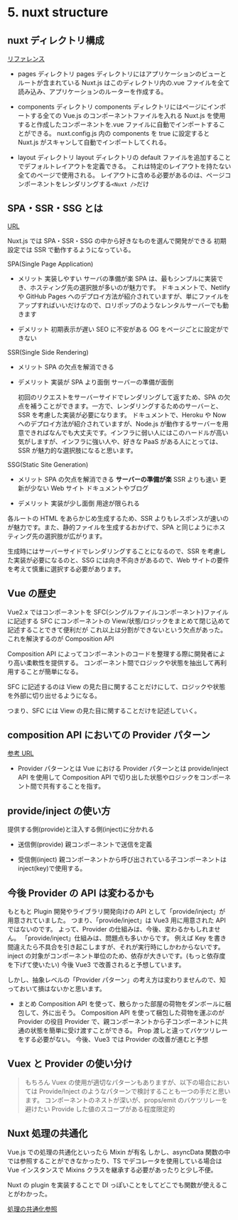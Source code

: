 # 5. nuxt structure

## nuxt ディレクトリ構成

[リファレンス](https://ja.nuxtjs.org/docs/2.x/get-started/directory-structure)

- pages ディレクトリ
  pages ディレクトリにはアプリケーションのビューとルートが含まれている
  Nuxt.js はこのディレクトリ内の.vue ファイルを全て読み込み、アプリケーションのルーターを作成する。

- components ディレクトリ
  components ディレクトリにはページにインポートする全ての Vue.js のコンポーネントファイルを入れる
  Nuxt.js を使用すると作成したコンポーネントを.vue ファイルに自動でインポートすることができる。
  nuxt.config.js 内の components を true に設定すると Nuxt.js がスキャンして自動でインポートしてくれる。

- layout ディレクトリ
  layout ディレクトリの default ファイルを追加することでデフォルトレイアウトを定義できる。
  これは特定のレイアウトを持たない全てのページで使用される。
  レイアウトに含める必要があるのは、ページコンポーネントをレンダリングする`<Nuxt />`だけ

## SPA・SSR・SSG とは

[URL](https://qiita.com/nishinoshake/items/f42e2f03663b00b5886d)

Nuxt.js では SPA・SSR・SSG の中から好きなものを選んで開発ができる
初期設定では SSR で動作するようになっている。

SPA(Single Page Application)

- メリット
  実装しやすい
  サーバの準備が楽
  SPA は、最もシンプルに実装でき、ホスティング先の選択肢が多いのが魅力です。
  ドキュメントで、Netlify や GitHub Pages へのデプロイ方法が紹介されていますが、単にファイルをアップすればいいだけなので、ロリポップのようなレンタルサーバーでも動きます

- デメリット
  初期表示が遅い
  SEO に不安がある
  OG をページごとに設定ができない

SSR(Single Side Rendering)

- メリット
  SPA の欠点を解消できる

- デメリット
  実装が SPA より面倒
  サーバーの準備が面倒

  初回のリクエストをサーバーサイドでレンダリングして返すため、SPA の欠点を補うことができます。一方で、レンダリングするためのサーバーと、SSR を考慮した実装が必要になります。
  ドキュメントで、Heroku や Now へのデプロイ方法が紹介されていますが、Node.js が動作するサーバーを用意できればなんでも大丈夫です。インフラに弱い人にはこのハードルが高い気がしますが、インフラに強い人や、好きな PaaS がある人にとっては、SSR が魅力的な選択肢になると思います。

SSG(Static Site Generation)

- メリット
  SPA の欠点を解消できる
  **サーバーの準備が楽**
  SSR よりも速い
  更新が少ない Web サイト
  ドキュメントやブログ

- デメリット
  実装が少し面倒
  用途が限られる

各ルートの HTML をあらかじめ生成するため、SSR よりもレスポンスが速いのが魅力です。また、静的ファイルを生成するおかげで、SPA と同じようにホスティング先の選択肢が広がります。

生成時にはサーバーサイドでレンダリングすることになるので、SSR を考慮した実装が必要になるのと、SSG には向き不向きがあるので、Web サイトの要件を考えて慎重に選択する必要があります。

## Vue の歴史

Vue2.x ではコンポーネントを SFC(シングルファイルコンポーネント)ファイルに記述する
SFC にコンポーネントの View/状態/ロジックをまとめて閉じ込めて記述することできて便利だが
これ以上は分割ができないという欠点があった。
これを解決するのが Composition API

Composition API によってコンポーネントのコードを整理する際に開発者により高い柔軟性を提供する。
コンポーネント間でロジックや状態を抽出して再利用することが簡単になる。

SFC に記述するのは View の見た目に関することだけにして、ロジックや状態を外部に切り出せるようになる。

つまり、SFC には View の見た目に関することだけを記述していく。

## composition API においての Provider パターン

[参考 URL](https://qiita.com/karamage/items/4bc90f637487d3fcecf0)

- Provider パターンとは
  Vue における Provider パターンとは provide/inject API を使用して Composition API で切り出した状態やロジックをコンポーネント間で共有することを指す。

## provide/inject の使い方

提供する側(provide)と注入する側(inject)に分かれる

- 送信側(provide)
  親コンポーネントで送信を定義

- 受信側(inject)
  親コンポーネントから呼び出されている子コンポーネントは inject(key)で使用する。

## 今後 Provider の API は変わるかも

もともと Plugin 開発やライブラリ開発向けの API として「provide/inject」が用意されていました。
つまり、「provide/inject」は Vue3 用に用意された API ではないのです。
よって、Provider の仕組みは、今後、変わるかもしれません。
「provide/inject」仕組みは、問題点も多いからです。
例えば Key を書き間違えたら不具合を引き起こしますが、それが実行時にしかわからないです。
inject の対象がコンポーネント単位のため、依存が大きいです。(もっと依存度を下げて使いたい)
今後 Vue3 で改善されると予想しています。

しかし、抽象レベルの「Provider パターン」の考え方は変わりませんので、知っておいて損はないかと思います。

- まとめ
  Composition API を使って、散らかった部屋の荷物をダンボールに梱包して、外に出そう。
  Composition API を使って梱包した荷物を運ぶのが Provider の役目
  Provider で、親コンポーネントから子コンポーネントに共通の状態を簡単に受け渡すことができる。
  Prop 渡しと違ってバケツリレーをする必要がない。
  今後、Vue3 では Provider の改善が進むと予想

## Vuex と Provider の使い分け

> もちろん Vuex の使用が適切なパターンもありますが、以下の場合においては Provide/Inject のようなパターンで検討することも一つの手だと思います。
> コンポーネントのネストが深いが、props/emit のバケツリレーを避けたい
> Provide した値のスコープがある程度限定的

## Nuxt 処理の共通化

Vue.js での処理の共通化といったら Mixin が有名
しかし、asyncData 関数の中では参照することができなかったり、TS でデコレータを使用している場合は Vue インスタンスで Mixins クラスを継承する必要があったりと少し不便。

Nuxt の plugin を実装することで DI っぽいことをしてどこでも関数が使えることがわかった。

[処理の共通化参照](https://qiita.com/misaosyushi/items/3690a63eb35cb5c14c50)
